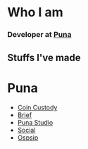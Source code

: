 # Who I am
### Developer at [Puna](puna.studio)

## Stuffs I've made
 # Puna

  - [Coin Custody](coincustody.io)
  - [Brief](brief.puna.studio)
  - [Puna Studio](puna.studio)
  - [Social](social.puna.studio)
  - [Ospsip](ospsip.org.ar)
    
<!--
**sebafernandes/sebafernandes** is a ✨ _special_ ✨ repository because its `README.md` (this file) appears on your GitHub profile.

Here are some ideas to get you started:

- 🔭 I’m currently working on ...
- 🌱 I’m currently learning ...
- 👯 I’m looking to collaborate on ...
- 🤔 I’m looking for help with ...
- 💬 Ask me about ...
- 📫 How to reach me: ...
- 😄 Pronouns: ...
- ⚡ Fun fact: ...
-->
